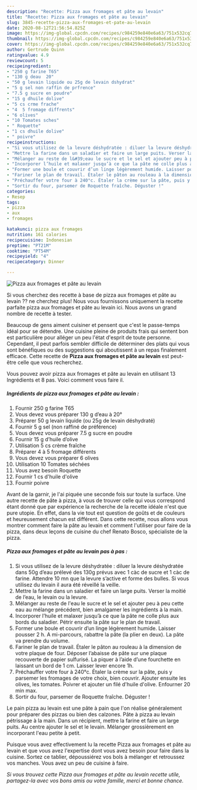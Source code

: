 ```yaml
---
description: "Recette: Pizza aux fromages et pâte au levain"
title: "Recette: Pizza aux fromages et pâte au levain"
slug: 3845-recette-pizza-aux-fromages-et-pate-au-levain
date: 2020-08-12T21:56:54.825Z
image: https://img-global.cpcdn.com/recipes/c984259e840e6a63/751x532cq70/pizza-aux-fromages-et-pate-au-levain-photo-principale-de-la-recette.jpg
thumbnail: https://img-global.cpcdn.com/recipes/c984259e840e6a63/751x532cq70/pizza-aux-fromages-et-pate-au-levain-photo-principale-de-la-recette.jpg
cover: https://img-global.cpcdn.com/recipes/c984259e840e6a63/751x532cq70/pizza-aux-fromages-et-pate-au-levain-photo-principale-de-la-recette.jpg
author: Gertrude Quinn
ratingvalue: 4.9
reviewcount: 5
recipeingredient:
- "250 g farine T65"
- "130 g deau  20"
- "50 g levain liquide ou 25g de levain dshydrat"
- "5 g sel non raffin de prfrence"
- "7.5 g sucre en poudre"
- "15 g dhuile dolive"
- "5 cs crme frache"
- "4  5 fromage diffrents"
- "6 olives"
- "10 Tomates sches"
- " Roquette"
- "1 cs dhuile dolive"
- " poivre"
recipeinstructions:
- "Si vous utilisez de la levure déshydratée : diluer la levure déshydratée dans 50g d’eau prélevé des 130g prévus avec 1 càc de sucre et 1 càc de farine. Attendre 10 mn que la levure s’active et forme des bulles. Si vous utilisez du levain il aura été réveillé la veille."
- "Mettre la farine dans un saladier et faire un large puits. Verser la moitié de l’eau, le levain ou la levure."
- "Mélanger au reste de l&#39;eau le sucre et le sel et ajouter peu à peu cette eau au mélange précédent, bien amalgamer les ingrédients à la main."
- "Incorporer l’huile et malaxer jusqu’à ce que la pâte ne colle plus aux bords du saladier. Pétrir ensuite la pâte sur le plan de travail."
- "Former une boule et couvrir d’un linge légèrement humide. Laisser pousser 2 h. A mi-parcours, rabattre la pâte (la plier en deux). La pâte va prendre du volume."
- "Fariner le plan de travail. Étaler le pâton au rouleau à la dimension de votre plaque de four. Déposer l’abaisse de pâte sur une plaque recouverte de papier sulfurisé. La piquer à l’aide d’une fourchette en laissant un bord de 1 cm. Laisser lever encore 1h."
- "Préchauffer votre four à 240°c. Étaler la crème sur la pâte, puis y parsemer les fromages de votre choix, bien couvrir. Ajouter ensuite les olives, les tomates. Poivrer et ajouter un filé d&#39;huile d&#39;olive. Enfourner 20 min max."
- "Sortir du four, parsemer de Roquette fraîche. Déguster !"
categories:
- Resep
tags:
- pizza
- aux
- fromages

katakunci: pizza aux fromages 
nutrition: 161 calories
recipecuisine: Indonesian
preptime: "PT21M"
cooktime: "PT54M"
recipeyield: "4"
recipecategory: Dinner

---
```



![Pizza aux fromages et pâte au levain](https://img-global.cpcdn.com/recipes/c984259e840e6a63/751x532cq70/pizza-aux-fromages-et-pate-au-levain-photo-principale-de-la-recette.jpg)

Si vous cherchez des recette à base de pizza aux fromages et pâte au levain ?? ne cherchez plus! Nous vous fournissons uniquement la recette parfaite pizza aux fromages et pâte au levain ici. Nous avons un grand nombre de recette à tester.

Beaucoup de gens aiment cuisiner et pensent que c'est le passe-temps idéal pour se détendre. Une cuisine pleine de produits frais qui sentent bon est particulière pour alléger un peu l'état d'esprit de toute personne. Cependant, il peut parfois sembler difficile de déterminer des plats qui vous sont bénéfiques ou des suggestions qui aboutissent à un repas finalement efficace. Cette recette de <strong> Pizza aux fromages et pâte au levain </strong> est peut-être celle que vous recherchez.

<!--inarticleads1-->

Vous pouvez avoir pizza aux fromages et pâte au levain en utilisant 13 Ingrédients et 8 pas. Voici comment vous faire il.

##### Ingrédients de pizza aux fromages et pâte au levain :

1. Fournir 250 g farine T65
1. Vous devez vous préparer 130 g d’eau à 20°
1. Préparer 50 g levain liquide (ou 25g de levain déshydraté)
1. Fournir 5 g sel (non raffiné de préférence)
1. Vous devez vous préparer 7.5 g sucre en poudre
1. Fournir 15 g d’huile d’olive
1. Utilisation 5 cs crème fraîche
1. Préparer 4 à 5 fromage différents
1. Vous devez vous préparer 6 olives
1. Utilisation 10 Tomates séchées
1. Vous avez besoin  Roquette
1. Fournir 1 cs d&#39;huile d&#39;olive
1. Fournir  poivre


Avant de la garnir, je l&#39;ai piquée une seconde fois sur toute la surface. Une autre recette de pâte à pizza, à vous de trouver celle qui vous correspond étant donné que par expérience la recherche de la recette idéale n&#39;est que pure utopie. En effet, dans la vie tout est question de goûts et de couleurs et heureusement chacun est différent. Dans cette recette, nous allons vous montrer comment faire la pâte au levain et comment l&#39;utiliser pour faire de la pizza, dans deux leçons de cuisine du chef Renato Bosco, spécialiste de la pizza. 

<!--inarticleads2-->

##### Pizza aux fromages et pâte au levain pas à pas :

1. Si vous utilisez de la levure déshydratée : diluer la levure déshydratée dans 50g d’eau prélevé des 130g prévus avec 1 càc de sucre et 1 càc de farine. Attendre 10 mn que la levure s’active et forme des bulles. Si vous utilisez du levain il aura été réveillé la veille.
1. Mettre la farine dans un saladier et faire un large puits. Verser la moitié de l’eau, le levain ou la levure.
1. Mélanger au reste de l&#39;eau le sucre et le sel et ajouter peu à peu cette eau au mélange précédent, bien amalgamer les ingrédients à la main.
1. Incorporer l’huile et malaxer jusqu’à ce que la pâte ne colle plus aux bords du saladier. Pétrir ensuite la pâte sur le plan de travail.
1. Former une boule et couvrir d’un linge légèrement humide. Laisser pousser 2 h. A mi-parcours, rabattre la pâte (la plier en deux). La pâte va prendre du volume.
1. Fariner le plan de travail. Étaler le pâton au rouleau à la dimension de votre plaque de four. Déposer l’abaisse de pâte sur une plaque recouverte de papier sulfurisé. La piquer à l’aide d’une fourchette en laissant un bord de 1 cm. Laisser lever encore 1h.
1. Préchauffer votre four à 240°c. Étaler la crème sur la pâte, puis y parsemer les fromages de votre choix, bien couvrir. Ajouter ensuite les olives, les tomates. Poivrer et ajouter un filé d&#39;huile d&#39;olive. Enfourner 20 min max.
1. Sortir du four, parsemer de Roquette fraîche. Déguster !


Le pain pizza au levain est une pâte à pain que l&#39;on réalise généralement pour préparer des pizzas ou bien des calzones. Pâte à pizza au levain pétrissage à la main. Dans un récipient, mettre la farine et faire un large puits. Au centre ajouter le sel et le levain. Mélanger grossièrement en incorporant l&#39;eau petite à petit. 

<!--inarticleads1-->

<p>
Puisque vous avez effectivement lu la recette Pizza aux fromages et pâte au levain et que vous avez l'expertise dont vous avez besoin pour faire dans la cuisine. Sortez ce tablier, dépoussiérez vos bols à mélanger et retroussez vos manches. Vous avez un peu de cuisine à faire.
</p>

<p>
<i>Si vous trouvez cette Pizza aux fromages et pâte au levain recette utile, partagez-la avec vos bons amis ou votre famille, merci et bonne chance.</i>
</p>
